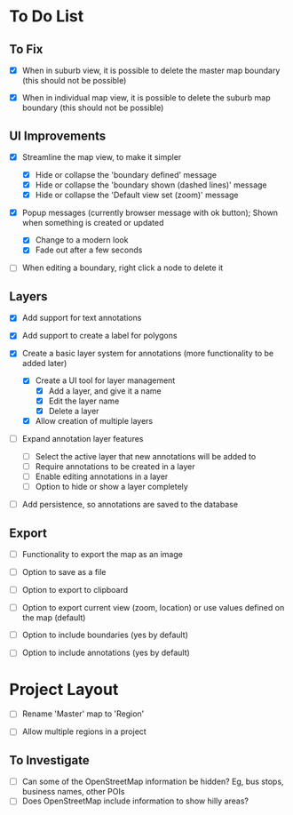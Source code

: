# To Do List

## To Fix

- [x] When in suburb view, it is possible to delete the master map boundary (this should not be possible)
- [x] When in individual map view, it is possible to delete the suburb map boundary (this should not be possible)


## UI Improvements

- [x] Streamline the map view, to make it simpler
  - [x] Hide or collapse the 'boundary defined' message
  - [x] Hide or collapse the 'boundary shown (dashed lines)' message
  - [x] Hide or collapse the 'Default view set (zoom)' message
- [x] Popup messages (currently browser message with ok button); Shown when something is created or updated
  - [x] Change to a modern look
  - [x] Fade out after a few seconds
- [ ] When editing a boundary, right click a node to delete it


## Layers

- [x] Add support for text annotations
- [x] Add support to create a label for polygons
- [x] Create a basic layer system for annotations (more functionality to be added later)
  - [x] Create a UI tool for layer management
    - [x] Add a layer, and give it a name
    - [x] Edit the layer name
    - [x] Delete a layer
  - [x] Allow creation of multiple layers
- [ ] Expand annotation layer features
  - [ ] Select the active layer that new annotations will be added to
  - [ ] Require annotations to be created in a layer
  - [ ] Enable editing annotations in a layer
  - [ ] Option to hide or show a layer completely
- [ ] Add persistence, so annotations are saved to the database


## Export

- [ ] Functionality to export the map as an image
- [ ] Option to save as a file
- [ ] Option to export to clipboard
- [ ] Option to export current view (zoom, location) or use values defined on the map (default)
- [ ] Option to include boundaries (yes by default)
- [ ] Option to include annotations (yes by default)


# Project Layout
- [ ] Rename 'Master' map to 'Region'
- [ ] Allow multiple regions in a project


## To Investigate

- [ ] Can some of the OpenStreetMap information be hidden? Eg, bus stops, business names, other POIs
- [ ] Does OpenStreetMap include information to show hilly areas?
